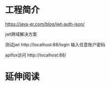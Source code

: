 # 工程简介
https://java-er.com/blog/jwt-auth-json/

jwt跨域解决方案

测试jwt
http://localhost:88/login
输入任意账户密码

apifox访问
http://localhost:88/



# 延伸阅读

